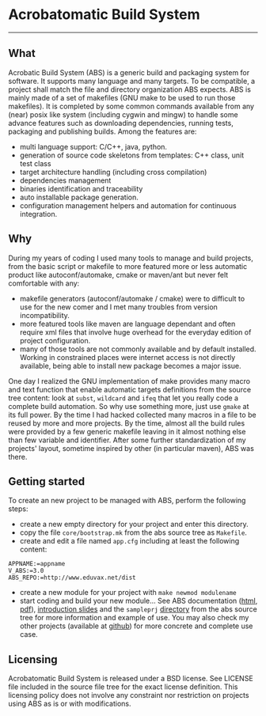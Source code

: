 # Acrobatomatic Build System
---

## What
Acrobatic Build System (ABS) is a generic build and packaging system for software. It supports many language and many targets. To be compatible, a project shall match the file and directory organization ABS expects. ABS is mainly made of a set of makefiles (GNU make to be used to run those makefiles). It is completed by some common commands available from any (near) posix like system (including cygwin and mingw) to handle some advance features such as downloading dependencies, running tests, packaging and publishing builds. Among the features are:
  - multi language support: C/C++, java, python.
  - generation of source code skeletons from templates: C++ class, unit test class
  - target architecture handling (including cross compilation)
  - dependencies management
  - binaries identification and traceability
  - auto installable package generation.
  - configuration management helpers and automation for continuous integration. 

## Why
During my years of coding I used many tools to manage and build projects, from the basic script or makefile to more featured more or less automatic product like autoconf/automake, cmake or maven/ant but never felt comfortable with any:
  - makefile generators (autoconf/automake / cmake) were to difficult to use for the new comer and I met many troubles from version incompatibility.
  - more featured tools like maven are language dependant and often require xml files that involve huge overhead for the everyday edition of project configuration.
  - many of those tools are not commonly available and by default installed. Working in constrained places were internet access is not directly available, being able to install new package becomes a major issue. 

One day I realized the GNU implementation of make provides many macro and text function that enable automatic targets definitions from the source tree content: look at `subst`, `wildcard` and `ifeq` that let you really code a complete build automation. So why use something more, just use `gmake` at its full power. By the time I had hacked collected many macros in a file to be reused by more and more projects. By the time, almost all the build rules were provided by a few generic makefile leaving in it almost nothing else than few variable and identifier. After some further standardization of my projects' layout, sometime inspired by other (in particular maven), ABS was there.

## Getting started
To create an new project to be managed with ABS, perform the following steps:
  - create a new empty directory for your project and enter this directory.
  - copy the file `core/bootstrap.mk` from the abs source tree as `Makefile`.
  - create and edit a file named `app.cfg` including at least the following content:
```
APPNAME:=appname
V_ABS:=3.0
ABS_REPO:=http://www.eduvax.net/dist

```
  - create a new module for your project with `make newmod modulename`
  - start coding and build your new module...
See ABS documentation ([html](http://www.eduvax.net/abs/ABS_manual_170983b.html), [pdf](http://www.eduvax.net/abs/ABS_manual_170983b.pdf)), [introduction slides](http://www.eduvax.net/abs/ABS_introduction_cb844d9.html) and the `sampleprj` [directory](https://github.com/seeduvax/AcrobatomaticBuildSystem/tree/abs-3.0/sampleprj) from the abs source tree for more information and example of use. You may also check my other projects (available at [github](https://github.com/seeduvax)) for more concrete and complete use case.

## Licensing
Acrobatomatic Build System is released under a BSD license. See LICENSE file included in the source file tree for the exact license definition. This licensing policy does not involve any constraint nor restriction on projects using ABS as is or with modifications. 
